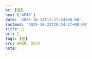 ```yaml
---
bc: [但]
hex: ['4F46']
date: '2025-10-13T11:27:24+08:00'
lastmod: '2025-10-22T20:34:27+08:00'
title: 󰗠
url: 󰗠
tags: [但]
src: GHZR, DCCV
note:
---
```

